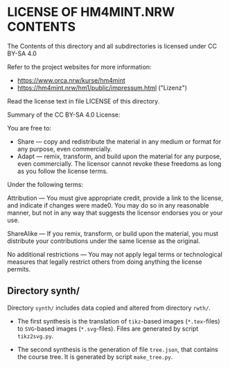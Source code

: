 # LICENSE OF HM4MINT.NRW CONTENTS

The Contents of this directory and all subdirectories is licensed under CC BY-SA 4.0

Refer to the project websites for more information:

- https://www.orca.nrw/kurse/hm4mint
- https://hm4mint.nrw/hm1/public/impressum.html ("Lizenz")

Read the license text in file LICENSE of this directory.

Summary of the CC BY-SA 4.0 License:

You are free to:

- Share — copy and redistribute the material in any medium or format for any purpose, even commercially.
- Adapt — remix, transform, and build upon the material for any purpose, even commercially.
  The licensor cannot revoke these freedoms as long as you follow the license terms.

Under the following terms:

Attribution — You must give appropriate credit, provide a link to the license, and indicate if changes were made0. You may do so in any reasonable manner, but not in any way that suggests the licensor endorses you or your use.

ShareAlike — If you remix, transform, or build upon the material, you must distribute your contributions under the same license as the original.

No additional restrictions — You may not apply legal terms or technological measures that legally restrict others from doing anything the license permits.

## Directory synth/

Directory `synth/` includes data copied and altered from directory `rwth/`.

- The first synthesis is the translation of `tikz`-based images (`*.tex`-files) to `SVG`-based images (`*.svg`-files). Files are generated by script `tikz2svg.py`.

- The second synthesis is the generation of file `tree.json`, that contains the course tree. It is generated by script `make_tree.py`.
